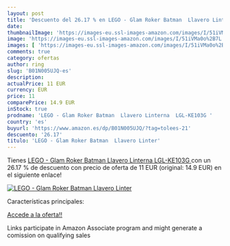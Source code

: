 ```yaml
---
layout: post
title: 'Descuento del 26.17 % en LEGO - Glam Roker Batman  Llavero Linter'
date: 
thumbnailImage: 'https://images-eu.ssl-images-amazon.com/images/I/51iVMa0o%2B7L._SL200_.jpg'
image: 'https://images-eu.ssl-images-amazon.com/images/I/51iVMa0o%2B7L._SL200_.jpg'
images: [ 'https://images-eu.ssl-images-amazon.com/images/I/51iVMa0o%2B7L._SL200_.jpg' ]
comments: true
category: ofertas
author: ring
slug: 'B01N005UJQ-es'
description:
actualPrice: 11 EUR
currency: EUR
price: 11
comparePrice: 14.9 EUR
inStock: true
prodname: 'LEGO - Glam Roker Batman  Llavero Linterna  LGL-KE103G '
country: 'es'
buyurl: 'https://www.amazon.es/dp/B01N005UJQ/?tag=tolees-21'
descuento: '26.17'
titulo: 'LEGO - Glam Roker Batman  Llavero Linter'
---
```


Tienes [LEGO - Glam Roker Batman  Llavero Linterna  LGL-KE103G ](https://www.amazon.es/dp/B01N005UJQ/?tag=tolees-21) con un 26.17 % de descuento con precio de oferta de 11 EUR (original: 14.9 EUR) en el siguiente enlace!

[![LEGO - Glam Roker Batman  Llavero Linter](https://images-eu.ssl-images-amazon.com/images/I/51iVMa0o%2B7L._SL200_.jpg)](https://www.amazon.es/dp/B01N005UJQ/?tag=tolees-21)

Características principales:


[Accede a la oferta!!](https://www.amazon.es/dp/B01N005UJQ/?tag=tolees-21)

Links participate in Amazon Associate program and might generate a comission on qualifying sales


